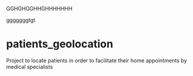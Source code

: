
GGHGHGGHHGHHHHHHH

gggggggtgt



# patients_geolocation
Project to locate patients in order to facilitate their home appointments by medical specialists
